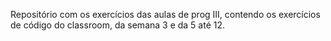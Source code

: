 Repositório com os exercícios das aulas de prog III, contendo os exercícios de código do classroom, da semana 3 e da 5 até 12. 
